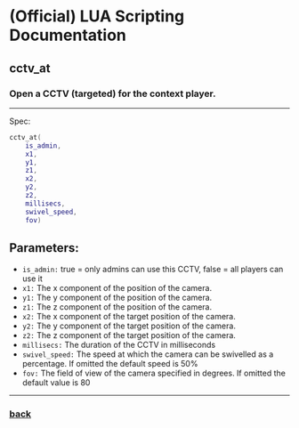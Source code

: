 
# (Official) LUA Scripting Documentation

## cctv_at

### Open a CCTV (targeted) for the context player.
___
Spec:
```lua
cctv_at(
	is_admin,
	x1,
	y1,
	z1,
	x2,
	y2,
	z2,
	millisecs,
	swivel_speed,
	fov)
```
## Parameters:
- `is_admin:` true = only admins can use this CCTV, false = all players can use it
- `x1:` The x component of the position of the camera.
- `y1:` The y component of the position of the camera.
- `z1:` The z component of the position of the camera.
- `x2:` The x component of the target position of the camera.
- `y2:` The y component of the target position of the camera.
- `z2:` The z component of the target position of the camera.
- `millisecs:` The duration of the CCTV in milliseconds
- `swivel_speed:` The speed at which the camera can be swivelled as a percentage. If omitted the default speed is 50%
- `fov:` The field of view of the camera specified in degrees. If omitted the default value is 80

___
### [back](../other)
